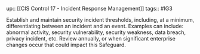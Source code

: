 up:: [[CIS Control 17 - Incident Response Management]]
tags:: #IG3

Establish and maintain security incident thresholds, including, at a minimum, differentiating between an incident and an event. Examples can include: abnormal activity, security vulnerability, security weakness, data breach, privacy incident, etc. Review annually, or when significant enterprise changes occur that could impact this Safeguard.